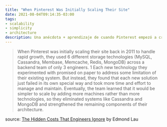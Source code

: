 ```yaml
---
title: "When Pinterest Was Initially Scaling Their Site"
date: 2021-08-04T09:14:35-03:00
tags:
- scalability
- simplicity
- architecture
description: Una anécdota + aprendizaje de cuando Pinterest empezó a crecer y tuvo que escalar su infraestructra.
---
```


> When Pinterest was initially scaling their site back in 2011 to handle rapid growth, they used 6 different storage technologies (MySQL, Cassandra, Membase, Memcache, Redis, MongoDB) across a backend team of only 3 engineers. 1 Each new technology they experimented with promised on paper to address some limitation of their existing system. But instead, they found that each new solution just failed in its own special way and took more time and effort to manage and maintain. Eventually, the team learned that it would be simpler to scale by adding more machines rather than more technologies, so they eliminated systems like Cassandra and MongoDB and strengthened the remaining components of their architecture.

source: [The Hidden Costs That Engineers Ignore](http://www.effectiveengineer.com/blog/hidden-costs-that-engineers-ignore?utm_source=pocket-ff-recs) by Edmond Lau
